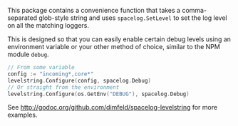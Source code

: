This package contains a convenience function that takes a comma-separated
glob-style string and uses `spacelog.SetLevel` to set the log level
on all the matching loggers.

This is designed so that you can easily enable certain debug levels using
an environment variable or your other method of choice, similar to the NPM
module `debug`.

```go
// From some variable
config := "incoming*,core*"
levelstring.Configure(config, spacelog.Debug)
// Or straight from the environment
levelstring.Configure(os.GetEnv("DEBUG"), spacelog.Debug)
```

See http://godoc.org/github.com/dimfeld/spacelog-levelstring for more examples.
